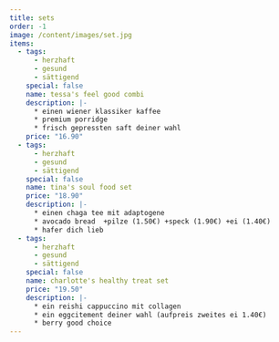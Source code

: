 ```yaml
---
title: sets
order: -1
image: /content/images/set.jpg
items:
  - tags:
      - herzhaft
      - gesund
      - sättigend
    special: false
    name: tessa's feel good combi
    description: |-
      * e﻿inen wiener klassiker kaffee
      * p﻿remium porridge
      * f﻿risch gepressten saft deiner wahl
    price: "16.90"
  - tags:
      - herzhaft
      - gesund
      - sättigend
    special: false
    name: tina's soul food set
    price: "18.90"
    description: |-
      * e﻿inen chaga tee mit adaptogene
      * a﻿vocado bread  +pilze (1.50€) +speck (1.90€) +ei (1.40€)
      * h﻿afer dich lieb
  - tags:
      - herzhaft
      - gesund
      - sättigend
    special: false
    name: charlotte's healthy treat set
    price: "19.50"
    description: |-
      * e﻿in reishi cappuccino mit collagen
      * e﻿in eggcitement deiner wahl (aufpreis zweites ei 1.40€)
      * berry good choice
---
```

